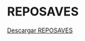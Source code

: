 # REPOSAVES
[Descargar REPOSAVES](https://raw.githubusercontent.com/PaxNotFun/REPOSAVES/refs/heads/main/REPOSAVES.exe)